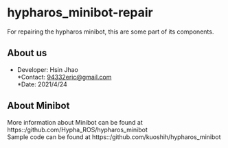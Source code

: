 # hypharos_minibot-repair
For repairing the hypharos minibot, this are some part of its components.

## About us
* Developer: Hsin Jhao \
 *Contact: 94332eric@gmail.com \
 *Date: 2021/4/24

## About Minibot
More information about Minibot can be found at https::/github.com/Hypha_ROS/hypharos_minibot \
Sample code can be found at https::/github.com/kuoshih/hypharos_minibot
